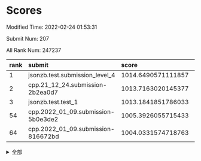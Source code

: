 # Scores

Modified Time: 2022-02-24 01:53:31

Submit Num: 207

All Rank Num: 247237

| rank |               submit               |       score        |       sigma        | pk_num |
| :--- | :--------------------------------- | :----------------- | :----------------- | :----- |
| 1    | jsonzb.test.submission_level_4     | 1014.6490571111857 | 0.8040295628552925 | 4778   |
| 2    | cpp.21_12_24.submission-2b2ea0d7   | 1013.7163020145377 | 0.7691898435786124 | 4780   |
| 3    | jsonzb.test.test_1                 | 1013.1841851786033 | 0.8001400607976509 | 4770   |
| 54   | cpp.2022_01_09.submission-5b0e3de2 | 1005.3926055715433 | 0.7085616821182955 | 4778   |
| 64   | cpp.2022_01_09.submission-816672bd | 1004.0331574718763 | 0.7138774878552812 | 4773   |


<details>
<summary>全部</summary>

| rank |                 submit                 |       score        |       sigma        | pk_num |
| :--- | :------------------------------------- | :----------------- | :----------------- | :----- |
| 1    | jsonzb.test.submission_level_4         | 1014.6490571111857 | 0.8040295628552925 | 4778   |
| 2    | cpp.21_12_24.submission-2b2ea0d7       | 1013.7163020145377 | 0.7691898435786124 | 4780   |
| 3    | jsonzb.test.test_1                     | 1013.1841851786033 | 0.8001400607976509 | 4770   |
| 4    | gobigger.level_3.submission_level_3_8  | 1012.2072148124205 | 0.7763458929208614 | 4776   |
| 5    | gobigger.level_3.submission_level_3_39 | 1011.690022709449  | 0.779716541597985  | 4776   |
| 6    | gobigger.level_3.submission_level_3_24 | 1011.6306737870516 | 0.7806765044843758 | 4776   |
| 7    | gobigger.level_3.submission_level_3_25 | 1011.3129370298343 | 0.7843612458661471 | 4779   |
| 8    | gobigger.level_3.submission_level_3_11 | 1010.910903157471  | 0.7866930000656711 | 4779   |
| 9    | gobigger.level_3.submission_level_3_30 | 1010.7826348748176 | 0.7603656085480106 | 4774   |
| 10   | gobigger.level_3.submission_level_3_21 | 1010.7704119493193 | 0.7868083588055673 | 4778   |
| 11   | gobigger.level_3.submission_level_3_36 | 1010.7585960007302 | 0.7519315775901849 | 4784   |
| 12   | gobigger.level_3.submission_level_3_38 | 1010.6708421221479 | 0.7781254670512007 | 4774   |
| 13   | gobigger.level_3.submission_level_3_14 | 1010.6626515729752 | 0.7635629375846379 | 4782   |
| 14   | gobigger.level_3.submission_level_3_34 | 1010.6305884750095 | 0.7668281189610542 | 4778   |
| 15   | gobigger.level_3.submission_level_3_48 | 1010.592225641559  | 0.769274123118061  | 4778   |
| 16   | gobigger.level_3.submission_level_3_1  | 1010.5387509977813 | 0.7520646607241288 | 4781   |
| 17   | gobigger.level_3.submission_level_3_32 | 1010.4805908999391 | 0.7639941988151441 | 4775   |
| 18   | gobigger.level_3.submission_level_3_9  | 1010.1408403377717 | 0.7465010313247371 | 4778   |
| 19   | gobigger.level_3.submission_level_3_47 | 1010.0960359664316 | 0.7679214015498267 | 4777   |
| 20   | gobigger.level_3.submission_level_3_31 | 1010.0532395479329 | 0.7647742039252681 | 4778   |
| 21   | gobigger.level_3.submission_level_3_42 | 1010.046190583147  | 0.7733409422068964 | 4778   |
| 22   | gobigger.level_3.submission_level_3_20 | 1010.0405853374173 | 0.750004947107595  | 4777   |
| 23   | gobigger.level_3.submission_level_3_35 | 1009.9518512238326 | 0.769855073623751  | 4783   |
| 24   | gobigger.level_3.submission_level_3_26 | 1009.9186288965628 | 0.7741444007732025 | 4778   |
| 25   | gobigger.level_3.submission_level_3_23 | 1009.8566819205674 | 0.7416965697940957 | 4779   |
| 26   | gobigger.level_3.submission_level_3_22 | 1009.7857437733028 | 0.7462788543729993 | 4778   |
| 27   | gobigger.level_3.submission_level_3_40 | 1009.7268856956421 | 0.7445896928307884 | 4780   |
| 28   | gobigger.level_3.submission_level_3_37 | 1009.7239454429815 | 0.753638415703438  | 4774   |
| 29   | gobigger.level_3.submission_level_3_43 | 1009.7126553171421 | 0.7447746313623441 | 4779   |
| 30   | gobigger.level_3.submission_level_3_27 | 1009.6474604178372 | 0.7522723389628018 | 4776   |
| 31   | gobigger.level_3.submission_level_3_16 | 1009.6244413113649 | 0.7430463782331711 | 4782   |
| 32   | gobigger.level_3.submission_level_3_18 | 1009.535100926309  | 0.7554521624239758 | 4779   |
| 33   | gobigger.level_3.submission_level_3_2  | 1009.5081874249385 | 0.7935012337076975 | 4778   |
| 34   | gobigger.level_3.submission_level_3_13 | 1009.4990724482919 | 0.7402414954863724 | 4777   |
| 35   | gobigger.level_3.submission_level_3_45 | 1009.4682654764723 | 0.7516160169144885 | 4774   |
| 36   | gobigger.level_3.submission_level_3_6  | 1009.421459641666  | 0.7588528325277295 | 4775   |
| 37   | gobigger.level_3.submission_level_3_7  | 1009.3605992170295 | 0.7659843871954877 | 4776   |
| 38   | gobigger.level_3.submission_level_3_15 | 1009.3561889088934 | 0.7460389029508181 | 4777   |
| 39   | gobigger.level_3.submission_level_3_10 | 1009.3330822065219 | 0.7550857358577104 | 4775   |
| 40   | gobigger.level_3.submission_level_3_0  | 1009.267649247021  | 0.7567817276047535 | 4780   |
| 41   | gobigger.level_3.submission_level_3_41 | 1009.1885512877575 | 0.7535579096145258 | 4779   |
| 42   | gobigger.level_3.submission_level_3_17 | 1009.1147260348545 | 0.748151858357845  | 4779   |
| 43   | gobigger.level_3.submission_level_3_33 | 1009.1125022213735 | 0.7465848282462301 | 4778   |
| 44   | gobigger.level_3.submission_level_3_49 | 1009.0389179062707 | 0.7481689717814107 | 4776   |
| 45   | gobigger.level_3.submission_level_3_46 | 1009.0075655669185 | 0.7524494533548918 | 4774   |
| 46   | gobigger.level_3.submission_level_3_4  | 1008.9416168476059 | 0.7422971423479111 | 4776   |
| 47   | gobigger.level_3.submission_level_3_12 | 1008.7446495701269 | 0.7370012273895111 | 4780   |
| 48   | gobigger.level_3.submission_level_3_28 | 1008.6908302688897 | 0.7265105086064968 | 4778   |
| 49   | gobigger.level_3.submission_level_3_5  | 1008.6640871685411 | 0.7403955973994837 | 4781   |
| 50   | gobigger.level_3.submission_level_3_3  | 1008.5329930248881 | 0.7462510557795674 | 4778   |
| 51   | gobigger.level_3.submission_level_3_19 | 1008.5044854639644 | 0.7333367576272732 | 4777   |
| 52   | gobigger.level_3.submission_level_3_29 | 1008.4752412952611 | 0.7452266005539061 | 4773   |
| 53   | gobigger.level_3.submission_level_3_44 | 1008.3919643847045 | 0.7510026372208475 | 4783   |
| 54   | cpp.2022_01_09.submission-5b0e3de2     | 1005.3926055715433 | 0.7085616821182955 | 4778   |
| 55   | gobigger.level_1.submission_level_1_26 | 1005.3422550450275 | 0.7213709469714847 | 4781   |
| 56   | gobigger.level_1.submission_level_1_13 | 1004.9830544518898 | 0.7194088307663913 | 4776   |
| 57   | gobigger.level_1.submission_level_1_23 | 1004.8044274072311 | 0.7253854967862631 | 4773   |
| 58   | gobigger.level_1.submission_level_1_33 | 1004.4917553346401 | 0.7339686650965388 | 4778   |
| 59   | gobigger.level_1.submission_level_1_0  | 1004.490624316739  | 0.7091596849372758 | 4776   |
| 60   | gobigger.level_1.submission_level_1_43 | 1004.2974728306502 | 0.7084878851991384 | 4778   |
| 61   | gobigger.level_1.submission_level_1_3  | 1004.2185035128615 | 0.7367352233662324 | 4774   |
| 62   | gobigger.level_1.submission_level_1_5  | 1004.0592455072864 | 0.721348454731617  | 4779   |
| 63   | gobigger.level_1.submission_level_1_4  | 1004.046641054017  | 0.7201209994230012 | 4780   |
| 64   | cpp.2022_01_09.submission-816672bd     | 1004.0331574718763 | 0.7138774878552812 | 4773   |
| 65   | gobigger.level_1.submission_level_1_25 | 1003.9425018835556 | 0.7371880830216856 | 4781   |
| 66   | gobigger.level_1.submission_level_1_28 | 1003.8745817936089 | 0.7076271551027671 | 4779   |
| 67   | gobigger.level_1.submission_level_1_27 | 1003.8553880014973 | 0.7120646048891875 | 4773   |
| 68   | gobigger.level_1.submission_level_1_8  | 1003.7378821709837 | 0.7171332258753091 | 4782   |
| 69   | gobigger.level_1.submission_level_1_20 | 1003.7177629563071 | 0.7323421069754866 | 4776   |
| 70   | gobigger.level_1.submission_level_1_2  | 1003.7031004937968 | 0.7127018544100067 | 4775   |
| 71   | gobigger.level_1.submission_level_1_44 | 1003.696217985133  | 0.7162363813835054 | 4778   |
| 72   | gobigger.level_1.submission_level_1_29 | 1003.6887702118827 | 0.7221741785074586 | 4778   |
| 73   | gobigger.level_1.submission_level_1_38 | 1003.6701465357196 | 0.7195454887046434 | 4773   |
| 74   | gobigger.level_1.submission_level_1_16 | 1003.6634999609754 | 0.7251720553831636 | 4778   |
| 75   | gobigger.level_1.submission_level_1_31 | 1003.649377859432  | 0.7117803012456274 | 4779   |
| 76   | gobigger.level_1.submission_level_1_47 | 1003.6178517735837 | 0.7116612892341789 | 4775   |
| 77   | gobigger.level_1.submission_level_1_6  | 1003.602139453303  | 0.7230977265677204 | 4777   |
| 78   | gobigger.level_1.submission_level_1_21 | 1003.4610337178502 | 0.7271623478288205 | 4778   |
| 79   | gobigger.level_1.submission_level_1_48 | 1003.4290163181026 | 0.7048483034470597 | 4773   |
| 80   | gobigger.level_1.submission_level_1_22 | 1003.3671808191659 | 0.709059120832594  | 4778   |
| 81   | gobigger.level_1.submission_level_1_39 | 1003.3533230926829 | 0.7173512534013937 | 4780   |
| 82   | gobigger.level_1.submission_level_1_14 | 1003.3521274671145 | 0.7151087461919653 | 4777   |
| 83   | gobigger.level_1.submission_level_1_11 | 1003.3272573101109 | 0.7153274482372867 | 4777   |
| 84   | gobigger.level_1.submission_level_1_34 | 1003.288036030228  | 0.7204593220795454 | 4777   |
| 85   | gobigger.level_1.submission_level_1_12 | 1003.277737527793  | 0.7103858786607061 | 4779   |
| 86   | gobigger.level_1.submission_level_1_24 | 1003.2534289047784 | 0.7223484273043841 | 4779   |
| 87   | gobigger.level_1.submission_level_1_36 | 1003.2054596992244 | 0.720252163024189  | 4777   |
| 88   | gobigger.level_1.submission_level_1_15 | 1003.089358680362  | 0.7163260934122914 | 4781   |
| 89   | gobigger.level_1.submission_level_1_35 | 1003.0797762335384 | 0.7267817917413476 | 4777   |
| 90   | gobigger.level_1.submission_level_1_1  | 1003.0053095343701 | 0.7152211394279695 | 4777   |
| 91   | gobigger.level_1.submission_level_1_7  | 1003.004961584132  | 0.7227284423774171 | 4776   |
| 92   | gobigger.level_1.submission_level_1_46 | 1002.9998178998673 | 0.718635223894633  | 4780   |
| 93   | gobigger.level_1.submission_level_1_17 | 1002.9450534852789 | 0.7130255003293285 | 4778   |
| 94   | gobigger.level_1.submission_level_1_49 | 1002.8112369214023 | 0.709662251261582  | 4783   |
| 95   | gobigger.level_1.submission_level_1_10 | 1002.7705203381535 | 0.7050204945315339 | 4780   |
| 96   | gobigger.level_1.submission_level_1_32 | 1002.6814284362864 | 0.7146849283254383 | 4775   |
| 97   | gobigger.level_1.submission_level_1_37 | 1002.6504749210721 | 0.7112825192535768 | 4771   |
| 98   | gobigger.level_1.submission_level_1_41 | 1002.6352078058602 | 0.7164884029231159 | 4781   |
| 99   | gobigger.level_1.submission_level_1_18 | 1002.615294952405  | 0.7156600548206202 | 4777   |
| 100  | gobigger.level_1.submission_level_1_30 | 1002.6011892625504 | 0.7113978403024698 | 4778   |
| 101  | gobigger.level_1.submission_level_1_45 | 1002.513661448619  | 0.7250767464544179 | 4777   |
| 102  | gobigger.level_1.submission_level_1_9  | 1002.4959659319534 | 0.7125509944500884 | 4782   |
| 103  | gobigger.level_1.submission_level_1_19 | 1002.4443598299368 | 0.7200049557271367 | 4782   |
| 104  | gobigger.level_1.submission_level_1_42 | 1002.3997945549414 | 0.7077130959911195 | 4772   |
| 105  | gobigger.level_1.submission_level_1_40 | 1002.0524569103403 | 0.7112907859915388 | 4775   |
| 106  | gobigger.random.submission_random_12   | 997.3596169309202  | 0.7080816789270911 | 4783   |
| 107  | gobigger.random.submission_random_22   | 997.1328454536932  | 0.7146255401647916 | 4775   |
| 108  | gobigger.random.submission_random_4    | 996.9888666728295  | 0.7078599706195564 | 4777   |
| 109  | gobigger.random.submission_random_40   | 996.9275740640252  | 0.7179965206243858 | 4776   |
| 110  | gobigger.random.submission_random_25   | 996.6006853793416  | 0.7039347599852581 | 4780   |
| 111  | gobigger.random.submission_random_15   | 996.591419696968   | 0.7013881859230302 | 4777   |
| 112  | gobigger.random.submission_random_17   | 996.5490108441567  | 0.7079850201480652 | 4773   |
| 113  | gobigger.random.submission_random_2    | 996.5084332601667  | 0.7167604878619501 | 4777   |
| 114  | gobigger.random.submission_random_3    | 996.4730837790577  | 0.6954873887629669 | 4781   |
| 115  | gobigger.random.submission_random_6    | 996.4601638049182  | 0.704470453765743  | 4774   |
| 116  | gobigger.random.submission_random_13   | 996.338390001519   | 0.7248606902646397 | 4777   |
| 117  | gobigger.random.submission_random_41   | 996.2782204627485  | 0.7108675767864236 | 4778   |
| 118  | gobigger.random.submission_random_14   | 996.1949261463078  | 0.7160252916283106 | 4781   |
| 119  | gobigger.random.submission_random_24   | 996.1719359298702  | 0.7046054013034921 | 4776   |
| 120  | gobigger.random.submission_random_44   | 996.1543444299996  | 0.7018909374841842 | 4780   |
| 121  | gobigger.random.submission_random_23   | 996.1330443699168  | 0.7224151106689817 | 4779   |
| 122  | gobigger.random.submission_random_5    | 996.1163306762378  | 0.7037516625179646 | 4774   |
| 123  | gobigger.random.submission_random_48   | 996.013842192554   | 0.7024289265595145 | 4780   |
| 124  | gobigger.random.submission_random_39   | 995.9996263584088  | 0.7142586398641302 | 4778   |
| 125  | gobigger.random.submission_random_1    | 995.9968004679437  | 0.7114893109508653 | 4778   |
| 126  | gobigger.random.submission_random_26   | 995.9680983481892  | 0.7058910503475723 | 4774   |
| 127  | gobigger.random.submission_random_28   | 995.9052501178966  | 0.7111598313133765 | 4770   |
| 128  | gobigger.random.submission_random_10   | 995.8835587705175  | 0.7082464097881361 | 4781   |
| 129  | gobigger.random.submission_random_19   | 995.8300726596517  | 0.718920797433793  | 4775   |
| 130  | gobigger.random.submission_random_16   | 995.8234378980119  | 0.7029828682721745 | 4777   |
| 131  | gobigger.random.submission_random_36   | 995.8045290970584  | 0.7139438175446363 | 4781   |
| 132  | gobigger.random.submission_random_34   | 995.7909952179317  | 0.7152529050793027 | 4777   |
| 133  | gobigger.random.submission_random_27   | 995.7877002578463  | 0.7122075682542647 | 4776   |
| 134  | gobigger.random.submission_random_29   | 995.7576835790353  | 0.7269562654425044 | 4776   |
| 135  | gobigger.random.submission_random_7    | 995.726125980271   | 0.7143359422436873 | 4777   |
| 136  | gobigger.random.submission_random_38   | 995.7237205266113  | 0.7251375037585858 | 4775   |
| 137  | gobigger.random.submission_random_42   | 995.6581551847679  | 0.7177102363150215 | 4774   |
| 138  | gobigger.random.submission_random_47   | 995.5402932935294  | 0.7130717298897868 | 4780   |
| 139  | gobigger.random.submission_random_30   | 995.505244768666   | 0.704829315608427  | 4774   |
| 140  | gobigger.random.submission_random_46   | 995.4878073589123  | 0.7260799974170312 | 4781   |
| 141  | gobigger.random.submission_random_32   | 995.4815860752879  | 0.7019810099538453 | 4777   |
| 142  | gobigger.random.submission_random_9    | 995.4593089529558  | 0.7269028727136374 | 4779   |
| 143  | gobigger.random.submission_random_45   | 995.3860051705261  | 0.7114548177196828 | 4779   |
| 144  | gobigger.random.submission_random_21   | 995.35383079789    | 0.7121707657391135 | 4778   |
| 145  | gobigger.random.submission_random_20   | 995.2071579143311  | 0.7229109240010114 | 4777   |
| 146  | gobigger.random.submission_random_43   | 995.1535121433899  | 0.7012176481483872 | 4776   |
| 147  | gobigger.random.submission_random_33   | 995.0454710048567  | 0.7122739796498886 | 4777   |
| 148  | gobigger.random.submission_random_31   | 995.0065270818557  | 0.7224687121760565 | 4777   |
| 149  | gobigger.random.submission_random_49   | 994.8990586966758  | 0.721393431860183  | 4779   |
| 150  | gobigger.random.submission_random_0    | 994.8716323239302  | 0.7188941139794593 | 4776   |
| 151  | gobigger.random.submission_random_35   | 994.8505865173337  | 0.7261292258475424 | 4778   |
| 152  | gobigger.random.submission_random_37   | 994.8206311306911  | 0.7088653999060179 | 4783   |
| 153  | gobigger.random.submission_random_18   | 994.7594272872841  | 0.7297196852729633 | 4784   |
| 154  | gobigger.random.submission_random_11   | 994.7379424160772  | 0.7191199266289137 | 4784   |
| 155  | gobigger.random.submission_random_8    | 994.0960133906659  | 0.7253952525064865 | 4777   |
| 156  | gobigger.level_2.submission_level_2_48 | 993.9882442068662  | 0.7191248144516041 | 4776   |
| 157  | gobigger.level_2.submission_level_2_21 | 993.883585661481   | 0.7365923855362763 | 4776   |
| 158  | gobigger.level_2.submission_level_2_14 | 993.8524231349388  | 0.7241647140344741 | 4778   |
| 159  | gobigger.level_2.submission_level_2_15 | 993.7622681697577  | 0.735518087506882  | 4776   |
| 160  | gobigger.level_2.submission_level_2_30 | 993.4492711533744  | 0.7299455058799621 | 4772   |
| 161  | gobigger.level_2.submission_level_2_0  | 993.3732102145065  | 0.7356037963844257 | 4776   |
| 162  | gobigger.level_2.submission_level_2_32 | 993.3271929337909  | 0.7277643231508727 | 4774   |
| 163  | gobigger.level_2.submission_level_2_26 | 993.1655159261924  | 0.7462334634097506 | 4783   |
| 164  | gobigger.level_2.submission_level_2_22 | 993.1534753583977  | 0.7288921692361211 | 4778   |
| 165  | gobigger.level_2.submission_level_2_27 | 993.1278059391578  | 0.7418328341869846 | 4778   |
| 166  | gobigger.level_2.submission_level_2_12 | 993.0091667199111  | 0.7329634228769348 | 4774   |
| 167  | gobigger.level_2.submission_level_2_39 | 992.9120013898998  | 0.7353280578289028 | 4773   |
| 168  | gobigger.level_2.submission_level_2_37 | 992.733129887535   | 0.7477112592177638 | 4777   |
| 169  | gobigger.level_2.submission_level_2_28 | 992.6999788390048  | 0.7251639254030483 | 4775   |
| 170  | gobigger.level_2.submission_level_2_23 | 992.6970674727866  | 0.7326637870808758 | 4775   |
| 171  | gobigger.level_2.submission_level_2_36 | 992.5980900467764  | 0.7620688741665573 | 4781   |
| 172  | gobigger.level_2.submission_level_2_19 | 992.5676562798416  | 0.7531719754416718 | 4781   |
| 173  | gobigger.level_2.submission_level_2_49 | 992.5119350524245  | 0.7313452885034043 | 4778   |
| 174  | gobigger.level_2.submission_level_2_17 | 992.4709797370652  | 0.7463180510101104 | 4773   |
| 175  | gobigger.level_2.submission_level_2_8  | 992.4018266790033  | 0.7282361033612926 | 4778   |
| 176  | gobigger.level_2.submission_level_2_47 | 992.3456426015975  | 0.7335504615835721 | 4777   |
| 177  | gobigger.level_2.submission_level_2_9  | 992.3354931390141  | 0.7383572924165974 | 4775   |
| 178  | gobigger.level_2.submission_level_2_29 | 992.3208614957194  | 0.7482609801509991 | 4780   |
| 179  | gobigger.level_2.submission_level_2_20 | 992.15299369941    | 0.7397902619393315 | 4778   |
| 180  | gobigger.level_2.submission_level_2_24 | 992.1202613855032  | 0.7578625864514518 | 4779   |
| 181  | gobigger.level_2.submission_level_2_46 | 992.1136505650708  | 0.758450247625467  | 4776   |
| 182  | gobigger.level_2.submission_level_2_3  | 991.9875631138947  | 0.7501513671036308 | 4778   |
| 183  | gobigger.level_2.submission_level_2_4  | 991.975366128887   | 0.7482073763764815 | 4777   |
| 184  | gobigger.level_2.submission_level_2_45 | 991.9538540429639  | 0.756033511935778  | 4777   |
| 185  | gobigger.level_2.submission_level_2_42 | 991.922439621868   | 0.7257445202234112 | 4781   |
| 186  | gobigger.level_2.submission_level_2_43 | 991.9178027014698  | 0.7431408780032479 | 4778   |
| 187  | gobigger.level_2.submission_level_2_18 | 991.854727610897   | 0.7477817654145255 | 4781   |
| 188  | gobigger.level_2.submission_level_2_13 | 991.7738628726714  | 0.7599537980862952 | 4775   |
| 189  | gobigger.level_2.submission_level_2_35 | 991.7254631796569  | 0.747278905874486  | 4783   |
| 190  | gobigger.level_2.submission_level_2_2  | 991.7144064140688  | 0.7494671464805432 | 4779   |
| 191  | gobigger.level_2.submission_level_2_25 | 991.7132680673386  | 0.7500853740777563 | 4778   |
| 192  | gobigger.level_2.submission_level_2_41 | 991.5804723181328  | 0.7617450556766301 | 4772   |
| 193  | gobigger.level_2.submission_level_2_10 | 991.5740949165299  | 0.730621205652655  | 4783   |
| 194  | gobigger.level_2.submission_level_2_11 | 991.496133326599   | 0.7452364103313658 | 4778   |
| 195  | gobigger.level_2.submission_level_2_7  | 991.4517102391235  | 0.7581751881649357 | 4773   |
| 196  | gobigger.level_2.submission_level_2_31 | 991.4350667582332  | 0.7669232668351279 | 4776   |
| 197  | gobigger.level_2.submission_level_2_40 | 991.3853399196222  | 0.7696240065489048 | 4773   |
| 198  | gobigger.level_2.submission_level_2_5  | 991.3586613056951  | 0.7360029197922042 | 4780   |
| 199  | gobigger.level_2.submission_level_2_44 | 991.3092958494872  | 0.7576875406938144 | 4776   |
| 200  | gobigger.level_2.submission_level_2_16 | 991.1498050115323  | 0.7339775715417086 | 4778   |
| 201  | gobigger.level_2.submission_level_2_34 | 991.0850408967332  | 0.7367416285309811 | 4781   |
| 202  | gobigger.level_2.submission_level_2_1  | 990.9937705896263  | 0.741866001763554  | 4782   |
| 203  | gobigger.level_2.submission_level_2_6  | 990.9579072607481  | 0.758381191308641  | 4778   |
| 204  | gobigger.level_2.submission_level_2_38 | 990.9183995050437  | 0.7567878852760795 | 4775   |
| 205  | gobigger.level_2.submission_level_2_33 | 989.9325772572311  | 0.7677765043134661 | 4776   |
| 206  | gobigger.none.submission_none_0        | 976.7797807435936  | 1.3522426775616514 | 4781   |
| 207  | gobigger.none.submission_none_1        | 976.5871216072558  | 1.3897449079107511 | 4777   |

</details>